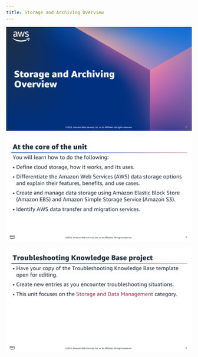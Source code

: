 ```yaml
---
title: Storage and Archiving Overview
---
```

![Storage and Archiving Overview](../../../assets/storage-archiving/overview.png)

![What you will learn](../../../assets/storage-archiving/targets.png)

![Base Project](../../../assets/storage-archiving/base_project.png)
